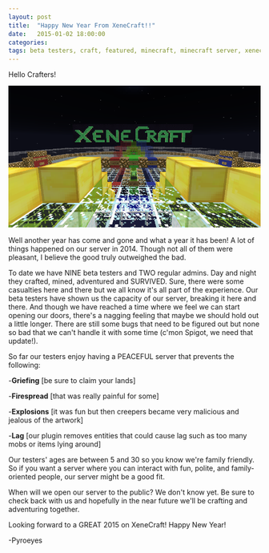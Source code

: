 ```yaml
---
layout: post
title:  "Happy New Year From XeneCraft!!"
date:   2015-01-02 18:00:00
categories: 
tags: beta testers, craft, featured, minecraft, minecraft server, xenecraft
---
```

Hello Crafters!

<img src="/images/old welcome.png" alt="new years">

Well another year has come and gone and what a year it has been!  A lot of things happened on our server in 2014.  Though not all of them were pleasant, I believe the good truly outweighed the bad.

To date we have NINE beta testers and TWO regular admins.  Day and night they crafted, mined, adventured and SURVIVED.  Sure, there were some casualties here and there but we all know it's all part of the experience.  Our beta testers have shown us the capacity of our server, breaking it here and there.  And though we have reached a time where we feel we can start opening our doors, there's a nagging feeling that maybe we should hold out a little longer.  There are still some bugs that need to be figured out but none so bad that we can't handle it with some time (c'mon Spigot, we need that update!).

So far our testers enjoy having a PEACEFUL server that prevents the following:

-<strong>Griefing</strong> [be sure to claim your lands]

-<strong>Firespread</strong> [that was really painful for some]

-<strong>Explosions</strong> [it was fun but then creepers became very malicious and jealous of the artwork]

-<strong>Lag</strong> [our plugin removes entities that could cause lag such as too many mobs or items lying around]

Our testers' ages are between 5 and 30 so you know we're family friendly.  So if you want a server where you can interact with fun, polite, and family-oriented people, our server might be a good fit.

When will we open our server to the public?  We don't know yet.  Be sure to check back with us and hopefully in the near future we'll be crafting and adventuring together.

Looking forward to a GREAT 2015 on XeneCraft! Happy New Year!

-Pyroeyes
